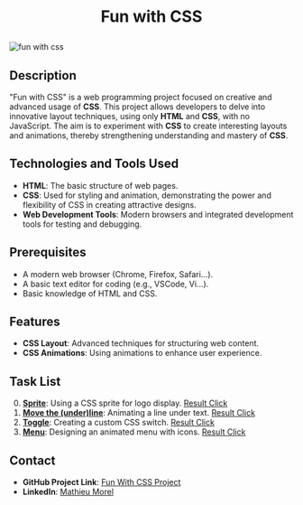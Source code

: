 # <p align="center">Fun with CSS</p>

![fun with css](https://github.com/MathieuMorel62/holbertonschool-Fun-with-CSS/assets/113856302/1df7f330-a315-4720-a2a6-822e2353d4f0)


## Description
"Fun with CSS" is a web programming project focused on creative and advanced usage of **CSS**. This project allows developers to delve into innovative layout techniques, using only **HTML** and **CSS**, with no JavaScript. The aim is to experiment with **CSS** to create interesting layouts and animations, thereby strengthening understanding and mastery of **CSS**.

## Technologies and Tools Used
- **HTML**: The basic structure of web pages.
- **CSS**: Used for styling and animation, demonstrating the power and flexibility of CSS in creating attractive designs.
- **Web Development Tools**: Modern browsers and integrated development tools for testing and debugging.

## Prerequisites
- A modern web browser (Chrome, Firefox, Safari...).
- A basic text editor for coding (e.g., VSCode, Vi...).
- Basic knowledge of HTML and CSS.

## Features
- **CSS Layout**: Advanced techniques for structuring web content.
- **CSS Animations**: Using animations to enhance user experience.

## Task List
0. [**Sprite**](https://github.com/MathieuMorel62/holbertonschool-Fun-with-CSS/blob/main/0-styles.css): Using a CSS sprite for logo display. [Result Click](https://mathieumorel62.github.io/holbertonschool-Fun-with-CSS/0-index.html)
1. [**Move the (under)line**](https://github.com/MathieuMorel62/holbertonschool-Fun-with-CSS/blob/main/1-styles.css): Animating a line under text. [Result Click](https://mathieumorel62.github.io/holbertonschool-Fun-with-CSS/1-index.html)
2. [**Toggle**](https://github.com/MathieuMorel62/holbertonschool-Fun-with-CSS/blob/main/2-styles.css): Creating a custom CSS switch. [Result Click](https://mathieumorel62.github.io/holbertonschool-Fun-with-CSS/2-index.html)
3. [**Menu**](https://github.com/MathieuMorel62/holbertonschool-Fun-with-CSS/blob/main/3-styles.css): Designing an animated menu with icons. [Result Click](https://mathieumorel62.github.io/holbertonschool-Fun-with-CSS/3-index.html)

## Contact
- **GitHub Project Link**: [Fun With CSS Project](https://github.com/MathieuMorel62/holbertonschool-Fun-with-CSS)
- **LinkedIn**: [Mathieu Morel](https://www.linkedin.com/in/mathieu-morel-9ab457261/)
